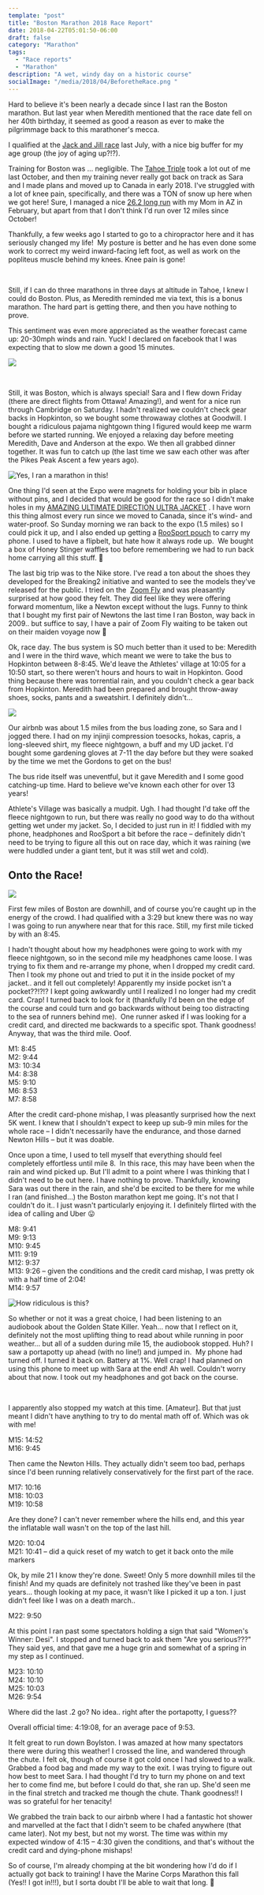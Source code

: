 ```yaml
---
template: "post"
title: "Boston Marathon 2018 Race Report"
date: 2018-04-22T05:01:50-06:00
draft: false
category: "Marathon"
tags:
  - "Race reports"
  - "Marathon"
description: "A wet, windy day on a historic course"
socialImage: "/media/2018/04/BeforetheRace.png "
---
```





Hard to believe it's been nearly a decade since I last ran the Boston marathon. But last year when Meredith mentioned that the race date fell on her 40th birthday, it seemed as good a reason as ever to make the pilgrimmage back to this marathoner's mecca.

I qualified at the [Jack and Jill race](/2017-08-02-jack-and-jill-downhill-marathon-2017-race-report/) last July, with a nice big buffer for my age group (the joy of aging up?!?).

Training for Boston was &#8230; negligible. The [Tahoe Triple](/2017-10-20-tahoe-triple-race-report-bucket-list-item-complete/) took a lot out of me last October, and then my training never really got back on track as Sara and I made plans and moved up to Canada in early 2018. I've struggled with a lot of knee pain, specifically, and there was a TON of snow up here when we got here! Sure, I managed a nice [26.2 long run](/2018-02-28-mesa-phx-marathon-2018-race-report/) with my Mom in AZ in February, but apart from that I don't think I'd run over 12 miles since October!

Thankfully, a few weeks ago I started to go to a chiropractor here and it has seriously changed my life!  My posture is better and he has even done some work to correct my weird inward-facing left foot, as well as work on the popliteus muscle behind my knees. Knee pain is gone!

&nbsp;

Still, if I can do three marathons in three days at altitude in Tahoe, I knew I could do Boston. Plus, as Meredith reminded me via text, this is a bonus marathon. The hard part is getting there, and then you have nothing to prove.

This sentiment was even more appreciated as the weather forecast came up: 20-30mph winds and rain. Yuck! I declared on facebook that I was expecting that to slow me down a good 15 minutes.

![](/img/2018/04/Andrea_F_Hill.png)

&nbsp;

Still, it was Boston, which is always special! Sara and I flew down Friday (there are direct flights from Ottawa! Amazing!), and went for a nice run through Cambridge on Saturday. I hadn't realized we couldn't check gear backs in Hopkinton, so we bought some throwaway clothes at Goodwill. I bought a ridiculous pajama nightgown thing I figured would keep me warm before we started running. We enjoyed a relaxing day before meeting Meredith, Dave and Anderson at the expo. We then all grabbed dinner together. It was fun to catch up (the last time we saw each other was after the Pikes Peak Ascent a few years ago).

![Yes, I ran a marathon in this!](/media/2018/04/Photo_-_Google_Photos.png)
  

One thing I'd seen at the Expo were magnets for holding your bib in place without pins, and I decided that would be good for the race so I didn't make holes in my [AMAZING ULTIMATE DIRECTION ULTRA JACKET](https://ultimatedirection.com/womens-ultra-jacket-v2/) . I have worn this thing almost every run since we moved to Canada, since it's wind- and water-proof. So Sunday morning we ran back to the expo (1.5 miles) so I could pick it up, and I also ended up getting a [RooSport pouch](http://theroosport.com/) to carry my phone. I used to have a flipbelt, but hate how it always rode up.  We bought a box of Honey Stinger waffles too before remembering we had to run back home carrying all this stuff. 🙂

The last big trip was to the Nike store. I've read a ton about the shoes they developed for the Breaking2 initiative and wanted to see the models they've released for the public. I tried on the  [Zoom Fly](https://www.runningshoesguru.com/2017/12/nike-zoom-fly-review/) and was pleasantly surprised at how good they felt. They did feel like they were offering forward momentum, like a Newton except without the lugs. Funny to think that I bought my first pair of Newtons the last time I ran Boston, way back in 2009.. but suffice to say, I have a pair of Zoom Fly waiting to be taken out on their maiden voyage now 🙂

Ok, race day. The bus system is SO much better than it used to be: Meredith and I were in the third wave, which meant we were to take the bus to Hopkinton between 8-8:45. We'd leave the Athletes' village at 10:05 for a 10:50 start, so there weren't hours and hours to wait in Hopkinton. Good thing because there was torrential rain, and you couldn't check a gear back from Hopkinton. Meredith had been prepared and brought throw-away shoes, socks, pants and a sweatshirt. I definitely didn't&#8230;

![](/media/2018/04/BeforetheRace.png)


Our airbnb was about 1.5 miles from the bus loading zone, so Sara and I jogged there. I had on my injinji compression toesocks, hokas, capris, a long-sleeved shirt, my fleece nightgown, a buff and my UD jacket. I'd bought some gardening gloves at 7-11 the day before but they were soaked by the time we met the Gordons to get on the bus!

The bus ride itself was uneventful, but it gave Meredith and I some good catching-up time. Hard to believe we've known each other for over 13 years!

Athlete's Village was basically a mudpit. Ugh. I had thought I'd take off the fleece nightgown to run, but there was really no good way to do tha without getting wet under my jacket. So, I decided to just run in it! I fiddled with my phone, headphones and RooSport a bit before the race – definitely didn't need to be trying to figure all this out on race day, which it was raining (we were huddled under a giant tent, but it was still wet and cold).

## Onto the Race!

![](/media/2018/04/Boston_Marathon___Run___Strava.png)

First few miles of Boston are downhill, and of course you're caught up in the energy of the crowd. I had qualified with a 3:29 but knew there was no way I was going to run anywhere near that for this race. Still, my first mile ticked by with an 8:45.

I hadn't thought about how my headphones were going to work with my fleece nightgown, so in the second mile my headphones came loose. I was trying to fix them and re-arrange my phone, when I dropped my credit card. Then I took my phone out and tried to put it in the inside pocket of my jacket.. and it fell out completely! Apparently my inside pocket isn't a pocket??!?!? I kept going awkwardly until I realized I no longer had my credit card. Crap! I turned back to look for it (thankfully I'd been on the edge of the course and could turn and go backwards without being too distracting to the sea of runners behind me).  One runner asked if I was looking for a credit card, and directed me backwards to a specific spot. Thank goodness! Anyway, that was the third mile. Ooof.

M1: 8:45  
M2: 9:44  
M3: 10:34  
M4: 8:38  
M5: 9:10  
M6: 8:53  
M7: 8:58

After the credit card-phone mishap, I was pleasantly surprised how the next 5K went. I knew that I shouldn't expect to keep up sub-9 min miles for the whole race – I didn't necessarily have the endurance, and those darned Newton Hills – but it was doable.

Once upon a time, I used to tell myself that everything should feel completely effortless until mile 8.  In this race, this may have been when the rain and wind picked up. But I'll admit to a point where I was thinking that I didn't need to be out here. I have nothing to prove. Thankfully, knowing Sara was out there in the rain, and she'd be excited to be there for me while I ran (and finished&#8230;) the Boston marathon kept me going. It's not that I couldn't do it.. I just wasn't particularly enjoying it. I definitely flirted with the idea of calling and Uber 😛

M8: 9:41  
M9: 9:13  
M10: 9:45  
M11: 9:19  
M12: 9:37  
M13: 9:26 – given the conditions and the credit card mishap, I was pretty ok with a half time of 2:04!  
M14: 9:57

![How ridiculous is this?](/media/2018/04/0006_jpg__387×583_.png)
  

So whether or not it was a great choice, I had been listening to an audiobook about the Golden State Killer. Yeah&#8230; now that I reflect on it, definitely not the most uplifting thing to read about while running in poor weather&#8230; but all of a sudden during mile 15, the audiobook stopped. Huh? I saw a portapotty up ahead (with no line!) and jumped in.  My phone had turned off. I turned it back on. Battery at 1%. Well crap! I had planned on using this phone to meet up with Sara at the end! Ah well. Couldn't worry about that now. I took out my headphones and got back on the course.

&nbsp;

I apparently also stopped my watch at this time. [Amateur]. But that just meant I didn't have anything to try to do mental math off of. Which was ok with me!

M15: 14:52  
M16: 9:45

Then came the Newton Hills. They actually didn't seem too bad, perhaps since I'd been running relatively conservatively for the first part of the race.

M17: 10:16  
M18: 10:03  
M19: 10:58

Are they done? I can't never remember where the hills end, and this year the inflatable wall wasn't on the top of the last hill.

M20: 10:04  
M21: 10:41 – did a quick reset of my watch to get it back onto the mile markers

Ok, by mile 21 I know they're done. Sweet! Only 5 more downhill miles til the finish! And my quads are definitely not trashed like they've been in past years&#8230; though looking at my pace, it wasn't like I picked it up a ton. I just didn't feel like I was on a death march..

M22: 9:50

At this point I ran past some spectators holding a sign that said "Women's Winner: Desi". I stopped and turned back to ask them "Are you serious???" They said yes, and that gave me a huge grin and somewhat of a spring in my step as I continued.

M23: 10:10  
M24: 10:10  
M25: 10:03  
M26: 9:54

Where did the last .2 go? No idea.. right after the portapotty, I guess??

Overall official time: 4:19:08, for an average pace of 9:53.

It felt great to run down Boylston. I was amazed at how many spectators there were during this weather! I crossed the line, and wandered through the chute. I felt ok, though of course it got cold once I had slowed to a walk. Grabbed a food bag and made my way to the exit. I was trying to figure out how best to meet Sara. I had thought I'd try to turn my phone on and text her to come find me, but before I could do that, she ran up. She'd seen me in the final stretch and tracked me though the chute. Thank goodness!! I was so grateful for her tenacity!

We grabbed the train back to our airbnb where I had a fantastic hot shower and marvelled at the fact that I didn't seem to be chafed anywhere (that came later). Not my best, but not my worst. The time was within my expected window of 4:15 – 4:30 given the conditions, and that's without the credit card and dying-phone mishaps!

So of course, I'm already chomping at the bit wondering how I'd do if I actually got back to training! I have the Marine Corps Marathon this fall (Yes!! I got in!!!), but I sorta doubt I'll be able to wait that long. 🙂